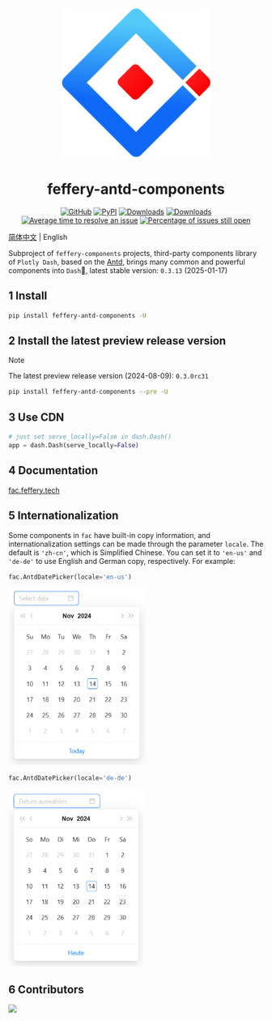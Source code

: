 <p align="center">
	<img src="./fac-logo.svg" height=300></img>
</p>
<h1 align="center">feffery-antd-components</h1>
<div align="center">

[![GitHub](https://shields.io/badge/license-MIT-informational)](https://github.com/CNFeffery/feffery-antd-components/blob/master/LICENSE)
[![PyPI](https://img.shields.io/pypi/v/feffery-antd-components.svg?color=dark-green)](https://pypi.org/project/feffery-antd-components/)
[![Downloads](https://static.pepy.tech/badge/feffery-antd-components)](https://pepy.tech/project/feffery-antd-components)
[![Downloads](https://static.pepy.tech/badge/feffery-antd-components/month)](https://pepy.tech/project/feffery-antd-components)
[![Average time to resolve an issue](http://isitmaintained.com/badge/resolution/CNFeffery/feffery-antd-components.svg)](http://isitmaintained.com/project/CNFeffery/feffery-antd-components "Average time to resolve an issue")
[![Percentage of issues still open](http://isitmaintained.com/badge/open/CNFeffery/feffery-antd-components.svg)](http://isitmaintained.com/project/CNFeffery/feffery-antd-components "Percentage of issues still open")

</div>

[简体中文](./README.md) | English

Subproject of `feffery-components` projects, third-party components library of `Plotly Dash`, based on the [Antd](https://github.com/ant-design/ant-design), brings many common and powerful components into `Dash`🥳, latest stable version: `0.3.13` (2025-01-17)

## 1 Install

```bash
pip install feffery-antd-components -U
```

## 2 Install the latest preview release version

> [!NOTE]  
> The latest preview release version (2024-08-09): `0.3.0rc31`

```bash
pip install feffery-antd-components --pre -U
```

## 3 Use CDN

```Python
# just set serve_locally=False in dash.Dash()
app = dash.Dash(serve_locally=False)
```

## 4 Documentation

<a href='http://fac.feffery.tech/' target='_blank'>fac.feffery.tech</a>

## 5 Internationalization

Some components in `fac` have built-in copy information, and internationalization settings can be made through the parameter `locale`. The default is `'zh-cn'`, which is Simplified Chinese. You can set it to `'en-us'` and `'de-de'` to use English and German copy, respectively. For example:

```Python
fac.AntdDatePicker(locale='en-us')
```

<img src="./images/国际化示例_en-us.png" height=350></img>

```Python
fac.AntdDatePicker(locale='de-de')
```

<img src="./images/国际化示例_de-de.png" height=350></img>

## 6 Contributors

<a href = "https://github.com/CNFeffery/feffery-antd-components/graphs/contributors">
  <img src = "https://contrib.rocks/image?repo=CNFeffery/feffery-antd-components"/>
</a>
